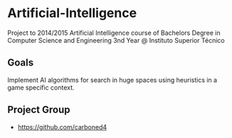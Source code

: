 # Artificial-Intelligence

Project to 2014/2015 Artificial Intelligence course of Bachelors Degree in Computer Science and Engineering 3nd Year @ Instituto Superior Técnico

## Goals

Implement AI algorithms for search in huge spaces using heuristics in a game specific context.

## Project Group

- https://github.com/carboned4
